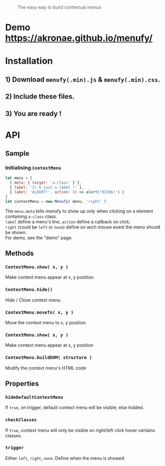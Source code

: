 > The easy way to build contextual menus

# Demo <https://akronae.github.io/menufy/>

# Installation
## 1) Download `menufy(.min).js` & `menufy(.min).css`.
## 2) Include these files.
## 3) You are ready !

# API
## Sample
### Initialising `ContextMenu`
``` javascript
let menu = [
  { meta: { target: 'a-class' } },
  { label: 'I\'m just a label !' },
  { label: 'ALEERT!', action: () => alert('RIING!') }
]
let contextMenu = new Menufy( menu, 'right' )
```   
The `menu.meta` tells menufy to show up only when clicking on a element containing `a-class` class.  
`label` define a menu's line, `action` define a callback on click.  
`right` (could be `left` or `none`) define on wich mouse event the menu should be shown.  
For demo, see the "demo" page.
## Methods
### `ContextMenu.show( x, y )`  
Make context menu appear at x, y position.
### `ContextMenu.hide()`  
Hide / Close context menu.
### `ContextMenu.moveTo( x, y )`  
Move the context menu to x, y position.
### `ContextMenu.show( x, y )`  
Make context menu appear at x, y position
### `ContextMenu.buildDOM( structure )`  
Modify the context menu's HTML code

## Properties
### `hideDefaultContextMenu`  
If `true`, on trigger, default context menu will be visible, else hidded.
### `checkClasses`
If `true`, context menu will only be visible on right/left click hover certains classes.
### `trigger`
Either `left`, `right`, `none`. Define when the menu is showed.
